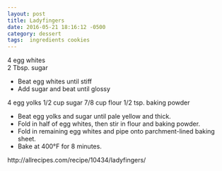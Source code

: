 ```yaml
---
layout: post
title: Ladyfingers
date: 2016-05-21 18:16:12 -0500
category: dessert
tags:  ingredients cookies
---
```

4 egg whites  
2 Tbsp. sugar  
<ul>
 	<li>Beat egg whites until stiff</li>
 	<li>Add sugar and beat until glossy</li>
</ul>
4 egg yolks  
1/2 cup sugar  
7/8 cup flour  
1/2 tsp. baking powder  
<ul>
 	<li>Beat egg yolks and sugar until pale yellow and thick.</li>
 	<li>Fold in half of egg whites, then stir in flour and baking powder.</li>
 	<li>Fold in remaining egg whites and pipe onto parchment-lined baking sheet.</li>
 	<li>Bake at 400°F for 8 minutes.</li>
</ul>
http://allrecipes.com/recipe/10434/ladyfingers/  
